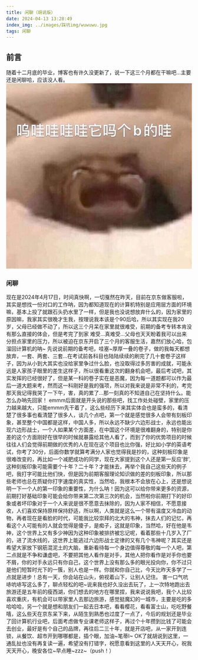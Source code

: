 ```yaml
---
title: 闲聊（胡说版）
date: 2024-04-13 13:28:49
index_img: ../images/踩坑img/wuwuwu.jpg
tags: 闲聊
---
```

## 前言
随着十二月底的毕业，博客也有许久没更新了，说一下这三个月都在干嘛吧...主要还是闲聊哈，应该没人看。
![](../../images/踩坑img/wuwuwu.jpg)
### 闲聊
现在是2024年4月17日，时间真快啊，一切戛然在昨天，目前在京东做客服啦，其实是想找一份对口的工作呐，因为都知道现在的计算机特别是应用层方面的环境嘛，基本上投了就跟石头扔水里了一样，但是我也没说想放弃什么的，因为家里的原因嘛，我家其实很晚才生我，按理说我本该是个90后哈，所以其实现在我20岁，父母已经做不动了，所以这三个月呆在家里就很难受，前期的备考专转本肯没有那么直接的体会，但是考完了到家 难受...真难受...父母也天天盼着我可以出来分担点家里的压力，所以被迫在京东开启了三个月的客服生活，嘉然们放心哈，包溜回计算机的呐\~
先说说前期的备考吧，哇塞\~厚厚一叠的卷子，做的我每天都想放弃，一套、两套、三套...在考试前各科目也陆陆续续的刷完了几十套卷子这样子，因为从小到大其实也没给家里争过什么脸，也没取得过多厉害的成就，可能永远是人家孩子眼里的差生这样子，所以很看重这次的翻身机会吧，最后考试吧，其实发挥的已经很好了，但是某一科的卷子实在是恶魔，因为每一道题都可以作为最后一道大题来考，然而这一科刚好是我的强项，所以对我来说是非常不利的，考完那天我记得我哭了一下午，害，真的累了...那一刻真的不知道自己在坚持什么。能怎么办呐先回家！
emmm后面就是开头说的那些吧，找工作处处碰壁，家里的压力越来越大，只能emmm先干着了，这么些经历下来其实体会也是蛮多的，看清楚了很多事也看清楚了很多人，谈几个点吧，第一个就是感觉很多人会带有刻板印象，甚至整个中国都是这样，中国人多，所以永远不缺少六边形战士，永远也能出现六边形战士，一个人如果某个方面差，在中国这个环境是很难翻身的，特别是你差的这个方面刚好在很早的时候就暴露给其他人看了，而到了你的优势项目的时候往往人们会觉得前期做的优秀的人在现在这个项目也比你强，好比如小学的英语考试，你考了30分，后面你数学就算考满分人家也觉得我是抄的，这种刻板印象是很难改变的，再比如一个减肥成功的同学，现在大家提到这个人还是第一反应'胖',这种刻板印象可能需要个十年？二十年？才能抹去，再举个我自己这些天的例子吧，我打字可能比他们快，但是因为前期客服理论知识做的差的刻板印象，所以那些老师也总在质疑你打字速度的真实性，当然哈，我根本不会放在心上，还是想说明一下一个人的第一印象的重要性，为什么呐！因为这可以给你带来更多的资源，前期打好基础印象可能会给你带来第二次第三次的机会，当然啦你前期打下的好印象或者坏印象对于一个人来说是很不愿意去抹除的，因为人家不相信，不愿意接收，人们喜欢保持原样保持舒适，所以啊，人类就是这么一个带有温度又冷血的动物，再者现在是看脸的时代，可能我比较崇拜的北大的韦神，抹去人们的记忆，再看这个人可能有的人就会觉得是傻子，是痴子，这就是印象，当然哈，好在他是韦神，这个世界上又有多少神因为这种印象被排挤被忘记呢，看着那些十几岁入了厂的，进了流水线的，这世界上能逃过六边形战士定律的又有几个韦神呢？其实还是希望大家放下钢筋混泥土的大脑，重新看待每一个身边值得尊敬的每一个人吧，第二点就是不争和谦虚吧，不要把其他人看作是对手，其他人把你看作是对手你也要不屑，你的对手永远只有你自己，这个世界上没有那么多的眼光投向你，你不过只是他们短暂时光下的一簇，别人也是一样。你就和你自己比，今天比昨天多学了一点就是进步！总有一天，你会站在山头，俯视着山下，让别人记住。
害一口气吭哧吭哧写这么多了，聊点轻松的吧\~说来我也好久没出去玩了，上一次特地跑出去旅游还是五年前的瘦西湖，你们想去的地方在哪里捏，我来说说我吧，我个人比较喜欢重庆，有机会可以带家里人去那边旅游，感觉挺魔幻的一城市，主要是吃的多哈哈哈，另一个就是想和朋友们一起去日本吧，看看樱花，看看富士山，吃吃野餐嘻，这么些天在京东呆下来，从陌生到熟悉也过度了一点了，今后的规划还是毕业了回计算机行业吧，后面考虑做专业课老师这样子，再过个十年攒到比钱了可能会去创业，最好是有个自己的品牌，再往后二三十年，就是开店吧，从一家开到连锁，从餐饮、超市开到哪哪都是，插个眼，加油\~笔蒂I\~
OK了就胡说到这里，一通乱扯也没有再复读一遍，希望没有打错字，祝愿意看到这里的人天天开心，祝我天天开心，晚安各位\~早点睡\~zzz\~（push！）